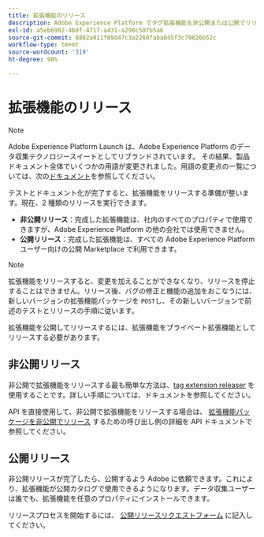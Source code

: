 ```yaml
---
title: 拡張機能のリリース
description: Adobe Experience Platform でタグ拡張機能を非公開または公開でリリースする方法について説明します。
exl-id: a5eb6902-4b0f-4717-a431-a290c50fb5a6
source-git-commit: 8862a911f09d47c3a2260faba045f3c79826b52c
workflow-type: tm+mt
source-wordcount: '319'
ht-degree: 98%

---
```


# 拡張機能のリリース

>[!NOTE]
>
>Adobe Experience Platform Launch は、Adobe Experience Platform のデータ収集テクノロジースイートとしてリブランドされています。 その結果、製品ドキュメント全体でいくつかの用語が変更されました。用語の変更点の一覧については、次の[ドキュメント](../../term-updates.md)を参照してください。

テストとドキュメント化が完了すると、拡張機能をリリースする準備が整います。現在、2 種類のリリースを実行できます。

- **非公開リリース**：完成した拡張機能は、社内のすべてのプロパティで使用できますが、Adobe Experience Platform の他の会社では使用できません。
- **公開リリース**：完成した拡張機能は、すべての Adobe Experience Platform ユーザー向けの公開 Marketplace で利用できます。

>[!NOTE]
>
>拡張機能をリリースすると、変更を加えることができなくなり、リリースを停止することはできません。リリース後、バグの修正と機能の追加をおこなうには、新しいバージョンの拡張機能パッケージを `POST`し、その新しいバージョンで前述のテストとリリースの手順に従います。

拡張機能を公開してリリースするには、拡張機能をプライベート拡張機能としてリリースする必要があります。

## 非公開リリース

非公開で拡張機能をリリースする最も簡単な方法は、[tag extension releaser](https://www.npmjs.com/package/@adobe/reactor-releaser) を使用することです。詳しい手順については、ドキュメントを参照してください。

API を直接使用して、非公開で拡張機能をリリースする場合は、 [拡張機能パッケージを非公開でリリース](https://developer.adobelaunch.com/api/reference/1.0/extension_packages/release_private/) するための呼び出し例の詳細を API ドキュメントで参照してください。

## 公開リリース

非公開リリースが完了したら、公開するよう Adobe に依頼できます。これにより、拡張機能が公開カタログで使用できるようになります。データ収集ユーザーは誰でも、拡張機能を任意のプロパティにインストールできます。

リリースプロセスを開始するには、 [公開リリースリクエストフォーム](https://experiencecloudpanel.adobe.com/c/r/DCExtensionReleaseRequest) に記入してください。
